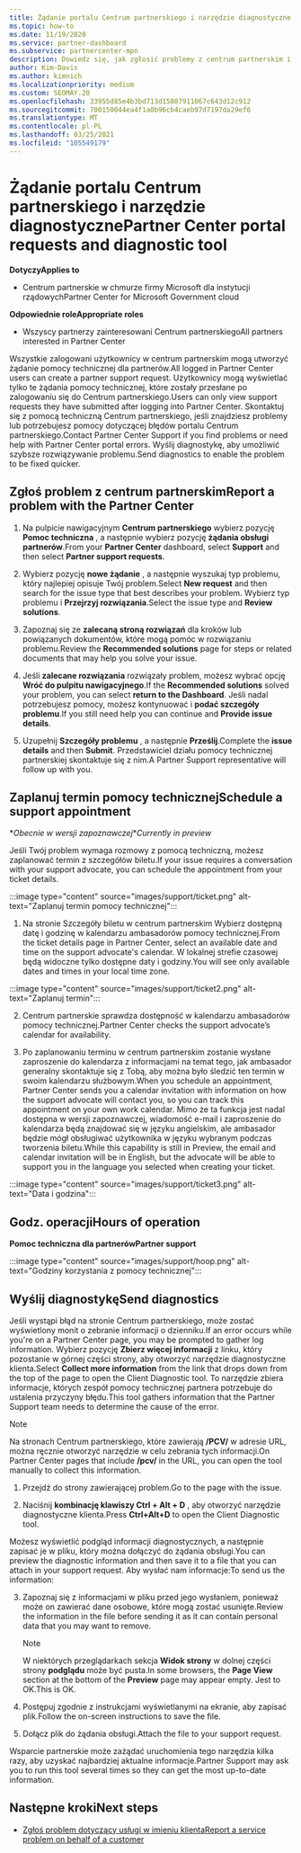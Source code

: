 ```yaml
---
title: Żądanie portalu Centrum partnerskiego i narzędzie diagnostyczne
ms.topic: how-to
ms.date: 11/19/2020
ms.service: partner-dashboard
ms.subservice: partnercenter-mpn
description: Dowiedz się, jak zgłosić problemy z centrum partnerskim i jak zbierać informacje diagnostyczne dotyczące zespołu pomocy technicznej dla partnerów.
author: Kim-Davis
ms.author: kimnich
ms.localizationpriority: medium
ms.custom: SEOMAY.20
ms.openlocfilehash: 33955d85e4b3bd713d15807911067c643d12c912
ms.sourcegitcommit: 700150044ea4f1a0b96cb4caeb97d7197da29ef6
ms.translationtype: MT
ms.contentlocale: pl-PL
ms.lasthandoff: 03/25/2021
ms.locfileid: "105549179"
---
```

# <a name="partner-center-portal-requests-and-diagnostic-tool"></a><span data-ttu-id="c208c-103">Żądanie portalu Centrum partnerskiego i narzędzie diagnostyczne</span><span class="sxs-lookup"><span data-stu-id="c208c-103">Partner Center portal requests and diagnostic tool</span></span>

<span data-ttu-id="c208c-104">**Dotyczy**</span><span class="sxs-lookup"><span data-stu-id="c208c-104">**Applies to**</span></span>

- <span data-ttu-id="c208c-105">Centrum partnerskie w chmurze firmy Microsoft dla instytucji rządowych</span><span class="sxs-lookup"><span data-stu-id="c208c-105">Partner Center for Microsoft Government cloud</span></span>

<span data-ttu-id="c208c-106">**Odpowiednie role**</span><span class="sxs-lookup"><span data-stu-id="c208c-106">**Appropriate roles**</span></span>

- <span data-ttu-id="c208c-107">Wszyscy partnerzy zainteresowani Centrum partnerskiego</span><span class="sxs-lookup"><span data-stu-id="c208c-107">All partners interested in Partner Center</span></span>

<span data-ttu-id="c208c-108">Wszystkie zalogowani użytkownicy w centrum partnerskim mogą utworzyć żądanie pomocy technicznej dla partnerów.</span><span class="sxs-lookup"><span data-stu-id="c208c-108">All logged in Partner Center users can create a partner support request.</span></span> <span data-ttu-id="c208c-109">Użytkownicy mogą wyświetlać tylko te żądania pomocy technicznej, które zostały przesłane po zalogowaniu się do Centrum partnerskiego.</span><span class="sxs-lookup"><span data-stu-id="c208c-109">Users can only view support requests they have submitted after logging into Partner Center.</span></span>
<span data-ttu-id="c208c-110">Skontaktuj się z pomocą techniczną Centrum partnerskiego, jeśli znajdziesz problemy lub potrzebujesz pomocy dotyczącej błędów portalu Centrum partnerskiego.</span><span class="sxs-lookup"><span data-stu-id="c208c-110">Contact Partner Center Support if you find problems or need help with Partner Center portal errors.</span></span> <span data-ttu-id="c208c-111">Wyślij diagnostykę, aby umożliwić szybsze rozwiązywanie problemu.</span><span class="sxs-lookup"><span data-stu-id="c208c-111">Send diagnostics to enable the problem to be fixed quicker.</span></span>

## <a name="report-a-problem-with-the-partner-center"></a><span data-ttu-id="c208c-112">Zgłoś problem z centrum partnerskim</span><span class="sxs-lookup"><span data-stu-id="c208c-112">Report a problem with the Partner Center</span></span>

1. <span data-ttu-id="c208c-113">Na pulpicie nawigacyjnym **Centrum partnerskiego** wybierz pozycję **Pomoc techniczna** , a następnie wybierz pozycję **żądania obsługi partnerów**.</span><span class="sxs-lookup"><span data-stu-id="c208c-113">From your **Partner Center** dashboard, select **Support** and then select **Partner support requests**.</span></span>

2. <span data-ttu-id="c208c-114">Wybierz pozycję **nowe żądanie** , a następnie wyszukaj typ problemu, który najlepiej opisuje Twój problem.</span><span class="sxs-lookup"><span data-stu-id="c208c-114">Select **New request** and then search for the issue type that best describes your problem.</span></span> <span data-ttu-id="c208c-115">Wybierz typ problemu i **Przejrzyj rozwiązania**.</span><span class="sxs-lookup"><span data-stu-id="c208c-115">Select the issue type and **Review solutions**.</span></span>

3. <span data-ttu-id="c208c-116">Zapoznaj się ze **zalecaną stroną rozwiązań** dla kroków lub powiązanych dokumentów, które mogą pomóc w rozwiązaniu problemu.</span><span class="sxs-lookup"><span data-stu-id="c208c-116">Review the **Recommended solutions** page for steps or related documents that may help you solve your issue.</span></span>

4. <span data-ttu-id="c208c-117">Jeśli **zalecane rozwiązania** rozwiązały problem, możesz wybrać opcję **Wróć do pulpitu nawigacyjnego**.</span><span class="sxs-lookup"><span data-stu-id="c208c-117">If the **Recommended solutions** solved your problem, you can select **return to the Dashboard**.</span></span> <span data-ttu-id="c208c-118">Jeśli nadal potrzebujesz pomocy, możesz kontynuować i **podać szczegóły problemu**.</span><span class="sxs-lookup"><span data-stu-id="c208c-118">If you still need help you can continue and **Provide issue details**.</span></span>

5. <span data-ttu-id="c208c-119">Uzupełnij **Szczegóły problemu** , a następnie **Prześlij**.</span><span class="sxs-lookup"><span data-stu-id="c208c-119">Complete the **issue details** and then **Submit**.</span></span> <span data-ttu-id="c208c-120">Przedstawiciel działu pomocy technicznej partnerskiej skontaktuje się z nim.</span><span class="sxs-lookup"><span data-stu-id="c208c-120">A Partner Support representative will follow up with you.</span></span>

## <a name="schedule-a-support-appointment"></a><span data-ttu-id="c208c-121">Zaplanuj termin pomocy technicznej</span><span class="sxs-lookup"><span data-stu-id="c208c-121">Schedule a support appointment</span></span> 

<span data-ttu-id="c208c-122">\**Obecnie w wersji zapoznawczej*</span><span class="sxs-lookup"><span data-stu-id="c208c-122">\**Currently in preview*</span></span>

<span data-ttu-id="c208c-123">Jeśli Twój problem wymaga rozmowy z pomocą techniczną, możesz zaplanować termin z szczegółów biletu.</span><span class="sxs-lookup"><span data-stu-id="c208c-123">If your issue requires a conversation with your support advocate, you can schedule the appointment from your ticket details.</span></span>

:::image type="content" source="images/support/ticket.png" alt-text="Zaplanuj termin pomocy technicznej":::

1.  <span data-ttu-id="c208c-125">Na stronie Szczegóły biletu w centrum partnerskim Wybierz dostępną datę i godzinę w kalendarzu ambasadorów pomocy technicznej.</span><span class="sxs-lookup"><span data-stu-id="c208c-125">From the ticket details page in Partner Center, select an available date and time on the support advocate's calendar.</span></span> <span data-ttu-id="c208c-126">W lokalnej strefie czasowej będą widoczne tylko dostępne daty i godziny.</span><span class="sxs-lookup"><span data-stu-id="c208c-126">You will see only available dates and times in your local time zone.</span></span>

:::image type="content" source="images/support/ticket2.png" alt-text="Zaplanuj termin":::

2. <span data-ttu-id="c208c-128">Centrum partnerskie sprawdza dostępność w kalendarzu ambasadorów pomocy technicznej.</span><span class="sxs-lookup"><span data-stu-id="c208c-128">Partner Center checks the support advocate’s  calendar for availability.</span></span>

1. <span data-ttu-id="c208c-129">Po zaplanowaniu terminu w centrum partnerskim zostanie wysłane zaproszenie do kalendarza z informacjami na temat tego, jak ambasador generalny skontaktuje się z Tobą, aby można było śledzić ten termin w swoim kalendarzu służbowym.</span><span class="sxs-lookup"><span data-stu-id="c208c-129">When you schedule an appointment, Partner Center sends you a calendar invitation with information on how the support advocate will contact you, so you can track this appointment on your own work calendar.</span></span>  <span data-ttu-id="c208c-130">Mimo że ta funkcja jest nadal dostępna w wersji zapoznawczej, wiadomość e-mail i zaproszenie do kalendarza będą znajdować się w języku angielskim, ale ambasador będzie mógł obsługiwać użytkownika w języku wybranym podczas tworzenia biletu.</span><span class="sxs-lookup"><span data-stu-id="c208c-130">While this capability is still in Preview, the email and calendar invitation will be in English, but the advocate will be able to support you in the language you selected when creating your ticket.</span></span>

:::image type="content" source="images/support/ticket3.png" alt-text="Data i godzina":::

## <a name="hours-of-operation"></a><span data-ttu-id="c208c-132">Godz. operacji</span><span class="sxs-lookup"><span data-stu-id="c208c-132">Hours of operation</span></span>

<span data-ttu-id="c208c-133">**Pomoc techniczna dla partnerów**</span><span class="sxs-lookup"><span data-stu-id="c208c-133">**Partner support**</span></span>

:::image type="content" source="images/support/hoop.png" alt-text="Godziny korzystania z pomocy technicznej":::

## <a name="send-diagnostics"></a><span data-ttu-id="c208c-135">Wyślij diagnostykę</span><span class="sxs-lookup"><span data-stu-id="c208c-135">Send diagnostics</span></span>

<span data-ttu-id="c208c-136">Jeśli wystąpi błąd na stronie Centrum partnerskiego, może zostać wyświetlony monit o zebranie informacji o dzienniku.</span><span class="sxs-lookup"><span data-stu-id="c208c-136">If an error occurs while you're on a Partner Center page, you may be prompted to gather log information.</span></span> <span data-ttu-id="c208c-137">Wybierz pozycję **Zbierz więcej informacji** z linku, który pozostanie w górnej części strony, aby otworzyć narzędzie diagnostyczne klienta.</span><span class="sxs-lookup"><span data-stu-id="c208c-137">Select **Collect more information** from the link that drops down from the top of the page to open the Client Diagnostic tool.</span></span> <span data-ttu-id="c208c-138">To narzędzie zbiera informacje, których zespół pomocy technicznej partnera potrzebuje do ustalenia przyczyny błędu.</span><span class="sxs-lookup"><span data-stu-id="c208c-138">This tool gathers information that the Partner Support team needs to determine the cause of the error.</span></span> 

>[!NOTE]
><span data-ttu-id="c208c-139">Na stronach Centrum partnerskiego, które zawierają **/PCV/** w adresie URL, można ręcznie otworzyć narzędzie w celu zebrania tych informacji.</span><span class="sxs-lookup"><span data-stu-id="c208c-139">On Partner Center pages that include **/pcv/** in the URL, you can open the tool manually to collect this information.</span></span>

1. <span data-ttu-id="c208c-140">Przejdź do strony zawierającej problem.</span><span class="sxs-lookup"><span data-stu-id="c208c-140">Go to the page with the issue.</span></span>

2. <span data-ttu-id="c208c-141">Naciśnij **kombinację klawiszy Ctrl + Alt + D** , aby otworzyć narzędzie diagnostyczne klienta.</span><span class="sxs-lookup"><span data-stu-id="c208c-141">Press **Ctrl+Alt+D** to open the Client Diagnostic tool.</span></span>

<span data-ttu-id="c208c-142">Możesz wyświetlić podgląd informacji diagnostycznych, a następnie zapisać je w pliku, który można dołączyć do żądania obsługi.</span><span class="sxs-lookup"><span data-stu-id="c208c-142">You can preview the diagnostic information and then save it to a file that you can attach in your support request.</span></span> <span data-ttu-id="c208c-143">Aby wysłać nam informacje:</span><span class="sxs-lookup"><span data-stu-id="c208c-143">To send us the information:</span></span>

3. <span data-ttu-id="c208c-144">Zapoznaj się z informacjami w pliku przed jego wysłaniem, ponieważ może on zawierać dane osobowe, które mogą zostać usunięte.</span><span class="sxs-lookup"><span data-stu-id="c208c-144">Review the information in the file before sending it as it can contain personal data that you may want to remove.</span></span>

    >[!NOTE]
    ><span data-ttu-id="c208c-145">W niektórych przeglądarkach sekcja **Widok strony** w dolnej części strony **podglądu** może być pusta.</span><span class="sxs-lookup"><span data-stu-id="c208c-145">In some browsers, the **Page View** section at the bottom of the **Preview** page may appear empty.</span></span> <span data-ttu-id="c208c-146">Jest to OK.</span><span class="sxs-lookup"><span data-stu-id="c208c-146">This is OK.</span></span>

4. <span data-ttu-id="c208c-147">Postępuj zgodnie z instrukcjami wyświetlanymi na ekranie, aby zapisać plik.</span><span class="sxs-lookup"><span data-stu-id="c208c-147">Follow the on-screen instructions to save the file.</span></span>

5. <span data-ttu-id="c208c-148">Dołącz plik do żądania obsługi.</span><span class="sxs-lookup"><span data-stu-id="c208c-148">Attach the file to your support request.</span></span>

<span data-ttu-id="c208c-149">Wsparcie partnerskie może zażądać uruchomienia tego narzędzia kilka razy, aby uzyskać najbardziej aktualne informacje.</span><span class="sxs-lookup"><span data-stu-id="c208c-149">Partner Support may ask you to run this tool several times so they can get the most up-to-date information.</span></span>

## <a name="next-steps"></a><span data-ttu-id="c208c-150">Następne kroki</span><span class="sxs-lookup"><span data-stu-id="c208c-150">Next steps</span></span>

- [<span data-ttu-id="c208c-151">Zgłoś problem dotyczący usługi w imieniu klienta</span><span class="sxs-lookup"><span data-stu-id="c208c-151">Report a service problem on behalf of a customer</span></span>](report-problems-on-behalf-of-a-customer.md)
